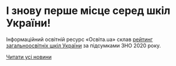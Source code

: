 # І знову перше місце серед шкіл України!

Інформаційний освітній ресурс «Освіта.ua» склав [рейтинг загальноосвітніх шкіл України](https://osvita.ua/school/rating/76202/) за підсумками ЗНО 2020 року.

[Читати усі новини](/news)

